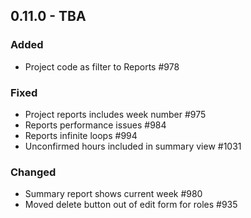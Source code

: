 ## 0.11.0 - TBA
### Added
- Project code as filter to Reports #978

### Fixed
- Project reports includes week number #975
- Reports performance issues #984
- Reports infinite loops #994
- Unconfirmed hours included in summary view #1031

### Changed
- Summary report shows current week #980
- Moved delete button out of edit form for roles #935